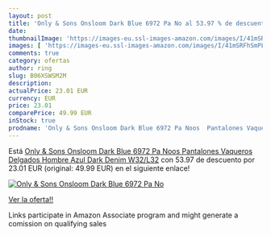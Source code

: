 ```yaml
---
layout: post
title: 'Only & Sons Onsloom Dark Blue 6972 Pa No al 53.97 % de descuento'
date: 
thumbnailImage: 'https://images-eu.ssl-images-amazon.com/images/I/41mSRFhSmPL._SL200_.jpg'
images: [ 'https://images-eu.ssl-images-amazon.com/images/I/41mSRFhSmPL._SL200_.jpg' ]
comments: true
category: ofertas
author: ring
slug: B06XSWSM2M
description:
actualPrice: 23.01 EUR
currency: EUR
price: 23.01
comparePrice: 49.99 EUR
inStock: true
prodname: 'Only & Sons Onsloom Dark Blue 6972 Pa Noos  Pantalones Vaqueros Delgados Hombre  Azul  Dark Denim   W32/L32'
---
```


Está [Only & Sons Onsloom Dark Blue 6972 Pa Noos  Pantalones Vaqueros Delgados Hombre  Azul  Dark Denim   W32/L32](https://www.amazon.es/dp/B06XSWSM2M/?tag=tolees-21) con 53.97 de descuento por 23.01 EUR (original: 49.99 EUR) en el siguiente enlace!

[![Only & Sons Onsloom Dark Blue 6972 Pa No](https://images-eu.ssl-images-amazon.com/images/I/41mSRFhSmPL._SL200_.jpg)](https://www.amazon.es/dp/B06XSWSM2M/?tag=tolees-21)

[Ver la oferta!!](https://www.amazon.es/dp/B06XSWSM2M/?tag=tolees-21)

Links participate in Amazon Associate program and might generate a comission on qualifying sales


